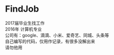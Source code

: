 # FindJob   
2017届毕业生找工作   
2016年 计算机专业   
公司有：google、滴滴、小米、爱奇艺、同城、头条等   
自己编写的代码，仅用作记录，有很多没解出来   
请勿他用   
